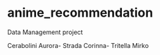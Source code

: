# anime_recommendation
Data Management project 








Cerabolini Aurora- Strada Corinna- Tritella Mirko

